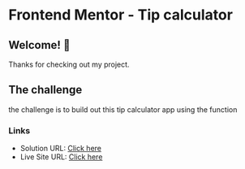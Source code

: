 # Frontend Mentor - Tip calculator

## Welcome! 👋

Thanks for checking out my project.

## The challenge

the challenge is to build out this tip calculator app using the function

### Links

- Solution URL: [Click here](https://github.com/Vinoth30457/tip-calculator.git)
- Live Site URL: [Click here](https://tiny-meringue-f147dc.netlify.app)
